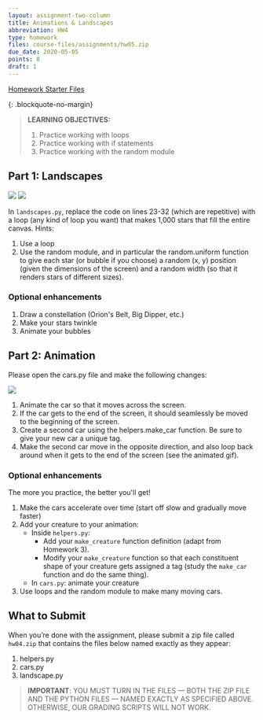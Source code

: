 ```yaml
---
layout: assignment-two-column
title: Animations & Landscapes
abbreviation: HW4
type: homework
files: course-files/assignments/hw05.zip
due_date: 2020-05-05
points: 8
draft: 1
---
```



<a class="nu-button" href="/spring2020/course-files/homework/hw04.zip" target="_blank">
    Homework Starter Files <i class="fas fa-download"></i>
</a> 

{: .blockquote-no-margin}
> **LEARNING OBJECTIVES:** 
> 1. Practice working with loops
> 1. Practice working with if statements
> 1. Practice working with the random module

## Part 1: Landscapes
<img class="large frame" src="/spring2020/assets/images/hw04/bubbles.png" /> 
<img class="large frame" src="/spring2020/assets/images/hw04/stars.png" /> 

In `landscapes.py`, replace the code on lines 23-32 (which are repetitive) with a loop (any kind of loop you want) that makes 1,000 stars that fill the entire canvas. Hints:

1. Use a loop
1. Use the random module, and in particular the random.uniform function to give each star (or bubble if you choose) a random (x, y) position (given the dimensions of the screen) and a random width (so that it renders stars of different sizes).

### Optional enhancements
1. Draw a constellation (Orion's Belt, Big Dipper, etc.)
1. Make your stars twinkle
1. Animate your bubbles

## Part 2: Animation
<div>
    <p>Please open the cars.py file and make the following changes:</p>
    <img class="cars" src="/spring2020/assets/images/hw04/cars.gif" /> 
    <ol>
        <li>Animate the car so that it moves across the screen.</li>
        <li>If the car gets to the end of the screen, it should seamlessly be moved to the beginning of the screen.</li>
        <li>Create a second car using the helpers.make_car function. Be sure to give your new car a unique tag.</li>
        <li>Make the second car move in the opposite direction, and also loop back around when it gets to the end of the screen (see the animated gif).</li>
    </ol>
</div>


### Optional enhancements
The more you practice, the better you'll get!

1. Make the cars accelerate over time (start off slow and gradually move faster)
1. Add your creature to your animation:
    * Inside `helpers.py`:
      * Add your `make_creature` function definition (adapt from Homework 3). 
      * Modify your `make_creature` function so that each constituent shape of your creature gets assigned a tag (study the `make_car` function and do the same thing).
    * In `cars.py`: animate your creature
1. Use loops and the random module to make many moving cars.


## What to Submit
When you’re done with the assignment, please submit a zip file called `hw04.zip` that contains the files below named exactly as they appear:
1. helpers.py
2. cars.py
3. landscape.py

> **IMPORTANT**: YOU MUST TURN IN THE FILES — BOTH THE  ZIP FILE AND THE PYTHON FILES — NAMED EXACTLY AS SPECIFIED ABOVE. OTHERWISE, OUR GRADING SCRIPTS WILL NOT WORK.


